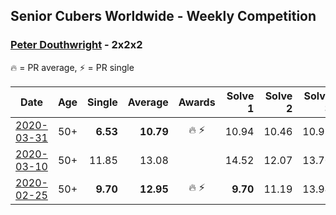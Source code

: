 ## Senior Cubers Worldwide - Weekly Competition
### [Peter Douthwright](../peter_douthwright.md) - 2x2x2

🔥 = PR average, ⚡ = PR single

| Date | Age | Single | Average | Awards | Solve 1 | Solve 2 | Solve 3 | Solve 4 | Solve 5 | Video |
| :--: | :--: | --: | --: | :--: | --: | --: | --: | --: | --: | :-- |
| [2020-03-31](../../results/222/2020-03-31.md) | 50+ | **6.53** | **10.79** | 🔥 ⚡ | 10.94 | 10.46 | 10.97 | 13.84 | **6.53** | [Link](https://www.facebook.com/events/637372103486119/permalink/641080066448656/) |
| [2020-03-10](../../results/222/2020-03-10.md) | 50+ | 11.85 | 13.08 |  | 14.52 | 12.07 | 13.70 | 11.85 | 13.48 | [Link](https://www.facebook.com/events/654143022005686/permalink/658306988255956/) |
| [2020-02-25](../../results/222/2020-02-25.md) | 50+ | **9.70** | **12.95** | 🔥 ⚡ | **9.70** | 11.19 | 13.94 | 17.38 | 13.71 | [Link](https://www.facebook.com/events/2972213492840148/permalink/2976771159051048/) |


<!-- Global site tag (gtag.js) - Google Analytics -->
<script async src="https://www.googletagmanager.com/gtag/js?id=UA-86348435-3"></script>
<script>window.dataLayer = window.dataLayer || []; function gtag() {dataLayer.push(arguments);} gtag('js', new Date()); gtag('config', 'UA-86348435-3');</script>
